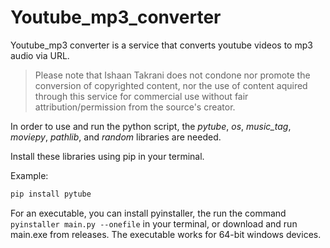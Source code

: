 # Youtube_mp3_converter

Youtube_mp3 converter is a service that converts youtube videos to mp3 audio via URL.
>Please note that Ishaan Takrani does not condone nor promote the 
>conversion of copyrighted content, nor the use of content aquired through this service for
>commercial use without fair attribution/permission from the source's creator.

In order to use and run the python script, the _pytube_, _os_, _music_tag_, _moviepy_, _pathlib_, and _random_ libraries are needed.

Install these libraries using pip in your terminal.

Example: 
```python
pip install pytube
```

For an executable, you can install pyinstaller, the run the command ```pyinstaller main.py --onefile``` in your terminal, or download and run main.exe from releases.
The executable works for 64-bit windows devices.
